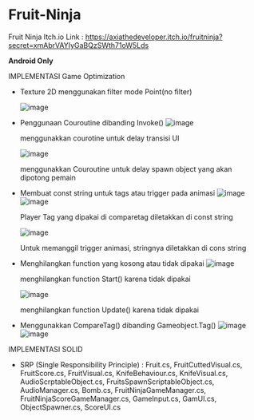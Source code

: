 # Fruit-Ninja

Fruit Ninja Itch.io Link : https://axiathedeveloper.itch.io/fruitninja?secret=xmAbrVAYIyGaBQzSWth71oW5Lds

**Android Only**

IMPLEMENTASI Game Optimization
- Texture 2D menggunakan filter mode Point(no filter)

  ![image](https://user-images.githubusercontent.com/101692512/227444452-8afa6ff7-d61f-4f01-beed-d72c9f0ac80a.png)


- Penggunaan Couroutine dibanding Invoke()
![image](https://user-images.githubusercontent.com/101692512/227447812-cd14587e-513e-42d5-a5b3-2e6ae64069ea.png)


  menggunakkan courotine untuk delay transisi UI

  ![image](https://user-images.githubusercontent.com/101692512/227447927-981ad675-86ab-4411-b546-44cf0b268dd9.png)
  
  menggunakkan Couroutine untuk delay spawn object yang akan dipotong pemain

- Membuat const string untuk tags atau trigger pada animasi
  ![image](https://user-images.githubusercontent.com/101692512/227444852-f5da1a31-757a-47a8-968f-66491b915ece.png)
  ![image](https://user-images.githubusercontent.com/101692512/227447357-15f56964-5838-4bc8-aa5a-8f395fe54562.png)

  Player Tag yang dipakai di comparetag diletakkan di const string

  ![image](https://user-images.githubusercontent.com/101692512/227447468-296c4eef-ef4e-4d84-ac65-4484712ff20c.png)
  
  Untuk memanggil trigger animasi, stringnya diletakkan di cons string




- Menghilangkan function yang kosong atau tidak dipakai
  ![image](https://user-images.githubusercontent.com/101692512/227445068-2b360ba1-cd41-4a5f-b500-418705c2c2c8.png)
  
  menghilangkan function Start() karena tidak dipakai

  ![image](https://user-images.githubusercontent.com/101692512/227445241-41291b5d-81b8-41a1-9ea8-105ec6025d25.png)
  
  menghilangkan function Update() karena tidak dipakai


- Menggunakkan CompareTag() dibanding Gameobject.Tag()
  ![image](https://user-images.githubusercontent.com/101692512/227444792-44376d27-446b-4205-8fcd-e948643c14cc.png)
  ![image](https://user-images.githubusercontent.com/101692512/227448100-bba5783c-aa7c-468f-9d7e-abe7fd2011c2.png)



IMPLEMENTASI SOLID

- SRP (Single Responsibility Principle) : 
Fruit.cs, FruitCuttedVisual.cs, FruitScore.cs, FruitVisual.cs, KnifeBehaviour.cs, KnifeVisual.cs, AudioScrptableObject.cs, FruitsSpawnScriptableObject.cs, AudioManager.cs, Bomb.cs, FruitNinjaGameManager.cs, FruitNinjaScoreGameManager.cs, GameInput.cs, GamUI.cs, ObjectSpawner.cs, ScoreUI.cs
